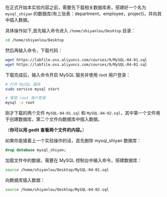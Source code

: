 在正式开始本实验内容之前，需要先下载相关数据库表，搭建好一个名为`mysql_shiyan` 的数据库(有三张表：department，employee，project)，并向其中插入数据。

具体操作如下,首先输入命令进入 `/home/shiyanlou/Desktop` 目录：

```bash
cd /home/shiyanlou/Desktop
```

然后再输入命令，下载代码：

```bash
wget https://labfile.oss.aliyuncs.com/courses/9/MySQL-04-01.sql
wget https://labfile.oss.aliyuncs.com/courses/9/MySQL-04-02.sql
```

下载完成后，输入命令开启 MySQL 服务并使用 root 用户登录：

```bash
# 打开 MySQL 服务
sudo service mysql start

# 使用 root 用户登录
mysql -u root
```

刚才下载的两个文件 `MySQL-04-01.sql` 和 `MySQL-04-02.sql`，其中第一个文件用于创建数据库，第二个文件向数据库中插入数据。

（**你可以用 gedit 查看两个文件的内容。**）

如果你是接着上一个实验操作的话，首先删除 mysql_shiyan 数据库：

```sql
drop database mysql_shiyan;
```

加载文件中的数据，需要在 MySQL 控制台中输入命令，搭建数据库：

```bash
source /home/shiyanlou/Desktop/MySQL-04-01.sql
```

向数据库插入数据：

```bash
source /home/shiyanlou/Desktop/MySQL-04-02.sql
```

